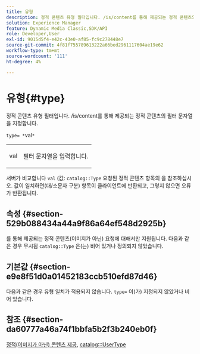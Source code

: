 ```yaml
---
title: 유형
description: 정적 콘텐츠 유형 필터입니다. /is/content를 통해 제공되는 정적 콘텐츠의 필터 문자열을 지정합니다.
solution: Experience Manager
feature: Dynamic Media Classic,SDK/API
role: Developer,User
exl-id: 9015d5f4-e42c-43e0-af85-fc9c278448e7
source-git-commit: 4f81f755789613222a66bed2961117604ae19e62
workflow-type: tm+mt
source-wordcount: '111'
ht-degree: 4%

---
```


# 유형{#type}

정적 콘텐츠 유형 필터입니다. /is/content를 통해 제공되는 정적 콘텐츠의 필터 문자열을 지정합니다.

`type= *`val`*`

<table id="simpletable_B66354A826434A678F3DBC686A0F1436"> 
 <tr class="strow"> 
  <td class="stentry"> <p><span class="varname"> val</span> </p> </td> 
  <td class="stentry"> <p>필터 문자열을 입력합니다. </p></td> 
 </tr> 
</table>

서버가 비교합니다 `val` (값: `catalog::Type` 요청된 정적 콘텐츠 항목의 을 참조하십시오. 값이 일치하면(대/소문자 구분) 항목이 클라이언트에 반환되고, 그렇지 않으면 오류가 반환됩니다.

## 속성 {#section-529b088434a44a9f86a64ef548d2925b}

를 통해 제공되는 정적 콘텐츠(이미지가 아닌) 요청에 대해서만 지원됩니다. 다음과 같은 경우 무시됨 `catalog::Type` 은(는) 비어 있거나 정의되지 않았습니다.

## 기본값 {#section-e9e8f51d0a01452183ccb510efd87d46}

다음과 같은 경우 유형 일치가 적용되지 않습니다. `type=` 이(가) 지정되지 않았거나 비어 있습니다.

## 참조 {#section-da60777a46a74f1bbfa5b2f3b240eb0f}

[정적(이미지가 아닌) 콘텐츠 제공](../../../../../is-api/http-ref/image-serving-api-ref/c-http-protocol-reference/c-syntax-and-features/r-serving-static-non-image-content.md#reference-cbe50e697fdf4c7bbb0084f98b7739da), [catalog:::UserType](/help/aem-is-ir-api/is-api/image-catalog/image-serving-api-ref/c-image-catalog-reference/c-image-svg-data-reference/c-image-data-reference/r-usertype-cat.md)
